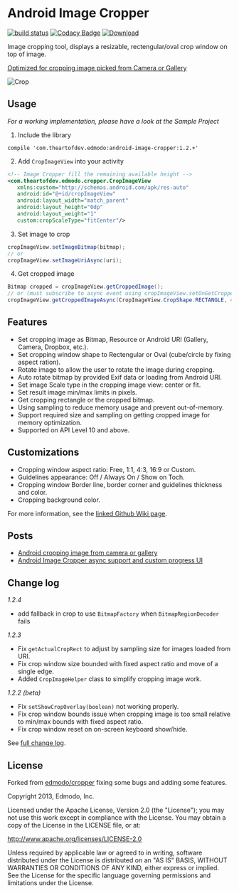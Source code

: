 Android Image Cropper
=======
[![build status](https://travis-ci.org/ArthurHub/Android-Image-Cropper.svg)](https://travis-ci.org/ArthurHub/Android-Image-Cropper) 
[![Codacy Badge](https://api.codacy.com/project/badge/grade/4d3781df0cce40959881a8d91365407a)](https://www.codacy.com/app/tep-arthur/Android-Image-Cropper)
[ ![Download](https://api.bintray.com/packages/arthurhub/maven/Android-Image-Cropper/images/download.svg) ](https://bintray.com/arthurhub/maven/Android-Image-Cropper/_latestVersion)

Image cropping tool, displays a resizable, rectengular/oval crop window on top of image.

[Optimized for cropping image picked from Camera or Gallery](http://theartofdev.com/2015/02/15/android-cropping-image-from-camera-or-gallery/)

![Crop](https://github.com/ArthurHub/Android-Image-Cropper/blob/master/crop.jpg?raw=true)

## Usage
*For a working implementation, please have a look at the Sample Project*

1. Include the library

 ```
 compile 'com.theartofdev.edmodo:android-image-cropper:1.2.+'
 ```

2. Add `CropImageView` into your activity

 ```xml
 <!-- Image Cropper fill the remaining available height -->
 <com.theartofdev.edmodo.cropper.CropImageView
    xmlns:custom="http://schemas.android.com/apk/res-auto"
    android:id="@+id/cropImageView"
    android:layout_width="match_parent"
    android:layout_height="0dp"
    android:layout_weight="1"
    custom:cropScaleType="fitCenter"/>
 ```

3. Set image to crop

 ```java
 cropImageView.setImageBitmap(bitmap);
 // or
 cropImageView.setImageUriAsync(uri);
 ```

4. Get cropped image

 ```java
 Bitmap cropped = cropImageView.getCroppedImage();
 // or (must subscribe to async event using cropImageView.setOnGetCroppedImageCompleteListener(listener))
 cropImageView.getCroppedImageAsync(CropImageView.CropShape.RECTANGLE, 400, 400);
 ```

## Features
- Set cropping image as Bitmap, Resource or Android URI (Gallery, Camera, Dropbox, etc.).
- Set cropping window shape to Rectengular or Oval (cube/circle by fixing aspect ration).
- Rotate image to allow the user to rotate the image during cropping.
- Auto rotate bitmap by provided Exif data or loading from Android URI.
- Set image Scale type in the cropping image view: center or fit.
- Set result image min/max limits in pixels.
- Get cropping rectangle or the cropped bitmap.
- Using sampling to reduce memory usage and prevent out-of-memory.
- Support required size and sampling on getting cropped image for memory optimization.
- Supported on API Level 10 and above.
 
## Customizations
- Cropping window aspect ratio: Free, 1:1, 4:3, 16:9 or Custom.
- Guidelines appearance: Off / Always On / Show on Toch.
- Cropping window Border line, border corner and guidelines thickness and color.
- Cropping background color.

For more information, see the [linked Github Wiki page](https://github.com/ArthurHub/Android-Image-Cropper/wiki). 

## Posts
 - [Android cropping image from camera or gallery](http://theartofdev.com/2015/02/15/android-cropping-image-from-camera-or-gallery/)
 - [Android Image Cropper async support and custom progress UI](http://theartofdev.com/2016/01/15/android-image-cropper-async-support-and-custom-progress-ui/)

## Change log
*1.2.4*
 * add fallback in crop to use `BitmapFactory` when `BitmapRegionDecoder` fails

*1.2.3*
 * Fix `getActualCropRect` to adjust by sampling size for images loaded from URI.
 * Fix crop window size bounded with fixed aspect ratio and move of a single edge.
 * Added `CropImageHelper` class to simplify cropping image work.

*1.2.2 (beta)*
 * Fix `setShowCropOverlay(boolean)` not working properly.
 * Fix crop window bounds issue when cropping image is too small relative to min/max bounds with fixed aspect ratio.
 * Fix crop window reset on on-screen keyboard show/hide.

See [full change log](https://github.com/ArthurHub/Android-Image-Cropper/wiki/Change-Log).

## License
Forked from [edmodo/cropper](https://github.com/edmodo/cropper) fixing some bugs and adding some features.

Copyright 2013, Edmodo, Inc. 

Licensed under the Apache License, Version 2.0 (the "License"); you may not use this work except in compliance with the   License.
You may obtain a copy of the License in the LICENSE file, or at:

  http://www.apache.org/licenses/LICENSE-2.0

Unless required by applicable law or agreed to in writing, software distributed under the License is distributed on an "AS   IS" BASIS, WITHOUT WARRANTIES OR CONDITIONS OF ANY KIND, either express or implied. See the License for the specific language governing permissions and limitations under the License.
